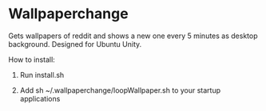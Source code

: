 # Wallpaperchange
Gets wallpapers of reddit and shows a new one every 5 minutes as desktop background. Designed for Ubuntu Unity.


How to install:

1) Run install.sh

2) Add sh ~/.wallpaperchange/loopWallpaper.sh to your startup applications
